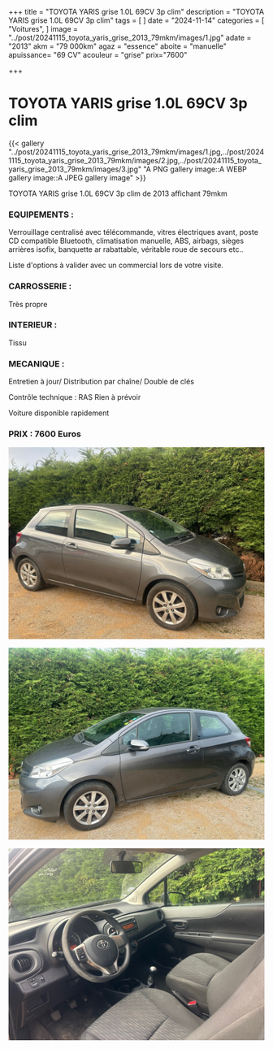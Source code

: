 +++
title = "TOYOTA YARIS grise 1.0L 69CV 3p clim"
description = "TOYOTA YARIS grise 1.0L 69CV 3p clim"
tags = [
]
date = "2024-11-14"
categories = [
    "Voitures",
]
image = "../post/20241115_toyota_yaris_grise_2013_79mkm/images/1.jpg"
adate = "2013"
akm = "79 000km"
agaz = "essence"
aboite = "manuelle"
apuissance= "69 CV"
acouleur = "grise"
prix="7600"

+++

# TOYOTA YARIS grise 1.0L 69CV 3p clim

{{< gallery "../post/20241115_toyota_yaris_grise_2013_79mkm/images/1.jpg,../post/20241115_toyota_yaris_grise_2013_79mkm/images/2.jpg,../post/20241115_toyota_yaris_grise_2013_79mkm/images/3.jpg" "A PNG gallery image::A WEBP gallery image::A JPEG gallery image" >}}


TOYOTA YARIS grise 1.0L 69CV 3p clim de 2013 affichant 79mkm


### EQUIPEMENTS :
Verrouillage centralisé avec télécommande, vitres électriques avant, poste CD compatible Bluetooth, climatisation manuelle, ABS, airbags, sièges arrières isofix, banquette ar rabattable, véritable roue de secours etc..


Liste d'options à valider avec un commercial lors de votre visite.


### CARROSSERIE :
Très propre


### INTERIEUR :
Tissu

### MECANIQUE :
Entretien à jour/
Distribution par chaîne/
Double de clés


Contrôle technique : RAS
Rien à prévoir


Voiture disponible rapidement


### PRIX : 7600 Euros


<!-- more -->


![](images/1.jpg)

![](images/2.jpg)

![](images/3.jpg)

